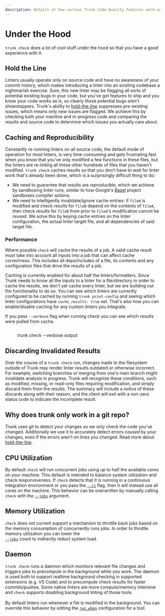 ```yaml
---
description: Details of how various Trunk Code Quality features work under the hood.
---
```


# Under the Hood

`trunk check` does a lot of cool stuff under the hood so that you have a good experience with it.

## Hold the Line

Linters usually operate only on source code and have no awareness of your commit history, which makes introducing a linter into an existing codebase a nightmarish exercise. Sure, this new linter may be flagging all sorts of potential existing bugs in your code, but you've got features to ship and you know your code works as is, so clearly those potential bugs aren't showstoppers. Trunk's ability to [hold-the-line](../configuration/hold-the-line.md) suppresses pre-existing issues, which means only new issues are flagged. We achieve this by checking both your mainline and in-progress code and comparing the results and source code to determine which issues you actually care about.

## Caching and Reproducibility

Constantly re-running linters on all source code, the default mode of operation for most linters, is very time-consuming and gets frustrating fast when you know that you've only modified a few functions in these files, but the linters are re-linting all these other hundreds of files that you haven't modified. `trunk check` caches results so that you don't have to wait for linter work that's already been done, which is a surprisingly difficult thing to do:

* We need to guarantee that results are _reproducible_, which we achieve by sandboxing linter runs, similar to how Google's [Bazel](https://bazel.build/) project sandboxes compiler actions.
* We need to intelligently invalidate/ignore cache entries: if `fileA` is modified and check results for `fileB` depend on the contents of `fileA`, then check results for `fileB` from prior to `fileA`'s modification cannot be reused. We solve this by keying cache entries on the linter configuration, the actual linter target file, and all dependencies of said target file.

### Performance

Where possible `check` will cache the results of a job. A valid cache result must take into account all inputs into a job that can affect cache correctness. This includes all deps/includes of a file, its contents and any configuration files that drive the results of a job.

Caching is currently enabled for about half the linters/formatters. Since Trunk needs to know all the inputs to a linter for a file/directory in order to cache the results, we don't yet cache every linter, but we are building out the functionality to do so. You can see which linters are currently configured to be cached by running `trunk print-config` and seeing which linter configurations have `cache_results: true` set. That's also how you can enable/disable caching for any custom linters you integrate.

If you pass `--verbose` flag when running check you can see which results were pulled from cache.

<figure><img src="../../.gitbook/assets/SCR-20230811-mtvw.png" alt=""><figcaption><p>trunk check --verbose output</p></figcaption></figure>

## Discarding Invalidated Results

Over the course of a `trunk check` run, changes made to the filesystem outside of Trunk may render linter results outdated or otherwise incorrect. For example, switching branches or merging from one's main branch might invalidate analysis in progress. Trunk will recognize these conditions, such as modified, missing, or read-only files requiring modification, and simply discard them from the results. The summary will include a notice of these discards along with their reason, and the client will exit with a non-zero status code to indicate the incomplete result.

## Why does trunk only work in a git repo?

Trunk uses git to detect your changes so we only check the code you've changed. Additionally we use it to accurately detect errors _caused_ by your changes, even if the errors aren't on lines you changed. Read more about [hold-the-line](under-the-hood.md#hold-the-line).

## CPU Utilization

By default `check` will run concurrent jobs using up to half the available cores on your machine. This default is intended to balance system utilization and check responsiveness. If `check` detects that it is running in a continuous integration environment or you pass the [`--ci`](../usage.md) flag, then it will instead use all cores on the machine. This behavior can be overwritten by manually calling `check` with the [`--jobs`](../usage.md#options) argument.

## Memory Utilization

`check` does not current support a mechanism to throttle back jobs based on the memory consumption of concurrently runs jobs. In order to throttle memory utilization you can lower the\
[`--jobs`](../usage.md#options) count to indirectly reduct system load.

## Daemon

`trunk check` runs a daemon which monitors relevant file changes and triggers jobs to precompute in the background while you work. The daemon is used both to support realtime background checking in supported extensions (e.g. VS Code) and to precompute check results for faster commits/pushes. Some native linters are more compute/memory intensive and `check` supports disabling background linting of those tools.\
\
By default linters run whenever a file is modified in the background. You can override this behavior by editing the [`run_when`](../configuration/custom-linters-1/#run\_when) configuration for a tool.&#x20;
